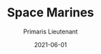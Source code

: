 ---
title: "Space Marines"
subtitle: "Primaris Lieutenant"
date: "2021-06-01"
cover_img: "/images/warhammer-40k/space-marines/primaris-lieutenant/Cover.webp"
img1: "/images/warhammer-40k/space-marines/primaris-lieutenant/1.webp"
img2: "/images/warhammer-40k/space-marines/primaris-lieutenant/2.webp"
img3: "/images/warhammer-40k/space-marines/primaris-lieutenant/3.webp"
img4: "/images/warhammer-40k/space-marines/primaris-lieutenant/4.webp"
img5: "/images/warhammer-40k/space-marines/primaris-lieutenant/5.webp"
---